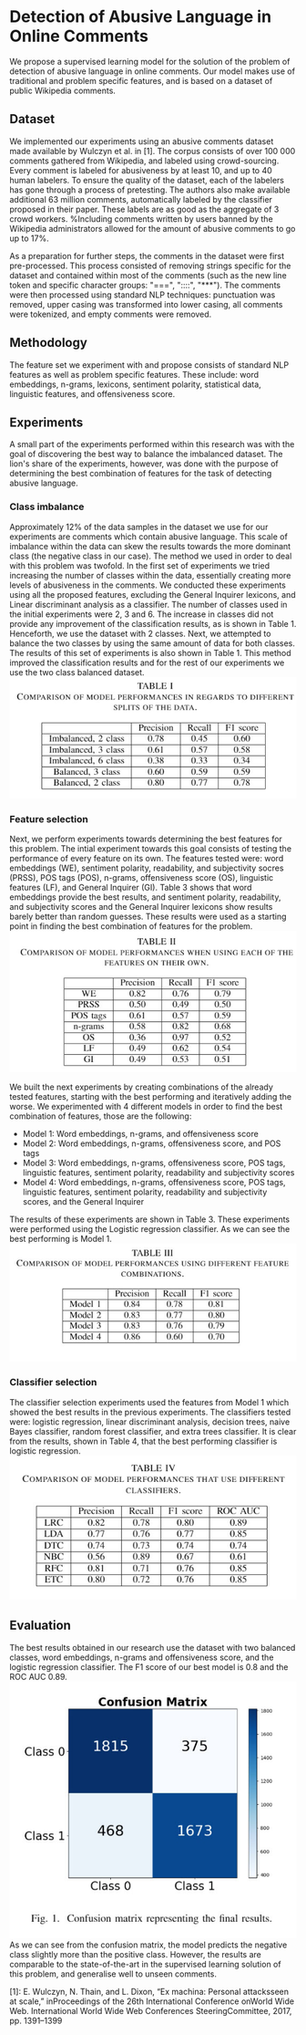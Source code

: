 # Detection of Abusive Language in Online Comments

We  propose  a  supervised  learning  model  for the  solution  of  the  problem  of  detection  of  abusive  language in online comments. Our model makes use of traditional and problem specific features, and is based on a dataset of public Wikipedia comments.

## Dataset
We implemented our experiments using an abusive comments dataset made available by Wulczyn et al. in [1]. The corpus consists of over 100 000 comments gathered from Wikipedia, and labeled using crowd-sourcing. Every comment is labeled for abusiveness by at least 10, and up to 40 human labelers. To ensure the quality of the dataset, each of the labelers has gone through a process of pretesting.
The authors also make available additional 63 million comments, automatically labeled by the classifier proposed in their paper. These labels are as good as the aggregate of 3 crowd workers. 
%Including comments written by users banned by the Wikipedia administrators allowed for the amount of abusive comments to go up to 17\%.

As a preparation for further steps, the comments in the dataset were first pre-processed. This process consisted of removing strings specific for the dataset and contained within most of the comments (such as the new line token and specific character groups: "===", "::::", "***"). The comments were then processed using standard NLP techniques: punctuation was removed, upper casing was transformed into lower casing, all comments were tokenized, and empty comments were removed.

## Methodology
The feature set we experiment with and propose consists of standard NLP features as well as problem specific features. These include: word embeddings, n-grams, lexicons, sentiment polarity, statistical data, linguistic features, and offensiveness score.

## Experiments
A small part of the experiments performed within this research was with the goal of discovering the best way to balance the imbalanced dataset. The lion's share of the experiments, however, was done with the purpose of determining the best combination of features for the task of detecting abusive language.

### Class imbalance
Approximately 12% of the data samples in the dataset we use for our experiments are comments which contain abusive language. This scale of imbalance within the data can skew the results towards the more dominant class (the negative class in our case). The method we used in order to deal with this problem was twofold. In the first set of experiments we tried increasing the number of classes within the data, essentially creating more levels of abusiveness in the comments. We conducted these experiments using all the proposed features, excluding the General Inquirer lexicons, and Linear discriminant analysis as a classifier. The number of classes used in the initial experiments were 2, 3 and 6. The increase in classes did not provide any improvement of the classification results, as is shown in Table 1. Henceforth, we use the dataset with 2 classes. Next, we attempted to balance the two classes by using the same amount of data for both classes. The results of this set of experiments is also shown in Table 1. This method improved the classification results and for the rest of our experiments we use the two class balanced dataset.
![alt text](figures/Table1.jpg "Table 1")

### Feature selection
Next, we perform experiments towards determining the best features for this problem. The intial experiment towards this goal consists of testing the performance of every feature on its own. The features tested were: word embeddings (WE), sentiment polarity, readability, and subjectivity socres (PRSS), POS tags (POS), n-grams, offensiveness score (OS), linguistic features (LF), and General Inquirer (GI). Table 3 shows that word embeddings provide the best results, and  sentiment polarity, readability, and subjectivity scores and the General Inquirer lexicons show results barely better than random guesses. These results were used as a starting point in finding the best combination of features for the problem.
![alt text](figures/Table2.jpg "Table 2")

We built the next experiments by creating combinations of the already tested features, starting with the best performing and iteratively adding the worse. We experimented with 4 different models in order to find the best combination of features, those are the following:
* Model 1: Word embeddings, n-grams, and offensiveness score
* Model 2: Word embeddings, n-grams, offensiveness score, and POS tags
* Model 3: Word embeddings, n-grams, offensiveness score, POS tags, linguistic features, sentiment polarity, readability and subjectivity scores
* Model 4: Word embeddings, n-grams, offensiveness score, POS tags, linguistic features, sentiment polarity, readability and subjectivity scores, and the General Inquirer

The results of these experiments are shown in Table 3. These experiments were performed using the Logistic regression classifier. As we can see the best performing is Model 1.
![alt text](figures/Table3.jpg "Table 3")

### Classifier selection
The classifier selection experiments used the features from Model 1 which showed the best results in the previous experiments. The classifiers tested were: logistic regression, linear discriminant analysis, decision trees, naive Bayes classifier, random forest classifier, and extra trees classifier. It is clear from the results, shown in Table 4, that the best performing classifier is logistic regression. 
![alt text](figures/Table4.jpg "Table 4")

## Evaluation
The best results obtained in our research use the dataset with two balanced classes, word embeddings, n-grams and offensiveness score, and the logistic regression classifier. The F1 score of our best model is 0.8 and the ROC AUC 0.89.
![alt text](figures/Figure1.jpg "Confusion matrix")
\
As we can see from the confusion matrix, the model predicts the negative class slightly more than the positive class. However, the results are comparable to the state-of-the-art in the supervised learning solution of this problem, and generalise well to unseen comments.  



[1]: E.  Wulczyn,  N.  Thain,  and  L.  Dixon,  “Ex  machina:  Personal  attacksseen at scale,” inProceedings of the 26th International Conference onWorld Wide Web.   International World Wide Web Conferences SteeringCommittee, 2017, pp. 1391–1399